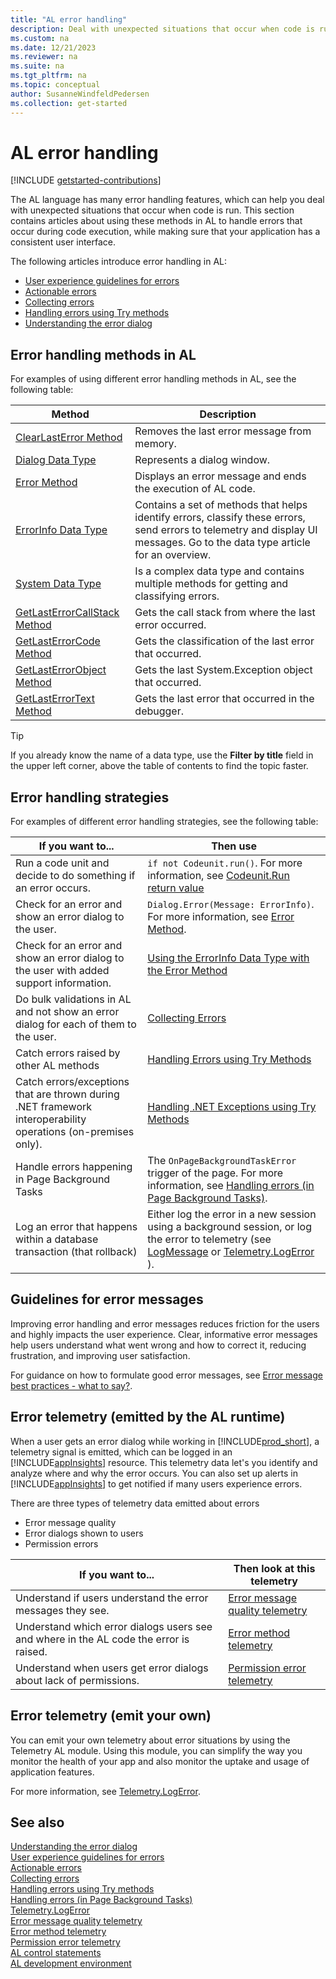 ```yaml
---
title: "AL error handling"
description: Deal with unexpected situations that occur when code is run in AL for Business Central
ms.custom: na
ms.date: 12/21/2023
ms.reviewer: na
ms.suite: na
ms.tgt_pltfrm: na
ms.topic: conceptual
author: SusanneWindfeldPedersen
ms.collection: get-started
---
```


# AL error handling

[!INCLUDE [getstarted-contributions](includes/getstarted-contributions.md)]

The AL language has many error handling features, which can help you deal with unexpected situations that occur when code is run. This section contains articles about using these methods in AL to handle errors that occur during code execution, while making sure that your application has a consistent user interface. 

The following articles introduce error handling in AL:

- [User experience guidelines for errors](devenv-error-handling-guidelines.md)  
- [Actionable errors](devenv-actionable-errors.md) 
- [Collecting errors](devenv-error-collection.md) 
- [Handling errors using Try methods](devenv-handling-errors-using-try-methods.md)   
- [Understanding the error dialog](devenv-error-dialog.md)   

## Error handling methods in AL

For examples of using different error handling methods in AL, see the following table:

| Method | Description |
|--------|---------|
|[ClearLastError Method](methods-auto/system/system-clearlasterror-method.md)| Removes the last error message from memory. |
|[Dialog Data Type](methods-auto/dialog/dialog-data-type.md)| Represents a dialog window. |
|[Error Method](methods-auto/dialog/dialog-error-errorinfo-method.md) | Displays an error message and ends the execution of AL code.|
|[ErrorInfo Data Type](methods-auto/errorinfo/errorinfo-data-type.md) | Contains a set of methods that helps identify errors, classify these errors, send errors to telemetry and display UI messages. Go to the data type article for an overview.|
|[System Data Type](methods-auto/system/system-data-type.md)|Is a complex data type and contains multiple methods for getting and classifying errors.|
|[GetLastErrorCallStack Method](methods-auto/system/system-getlasterrorcallstack-method.md)| Gets the call stack from where the last error occurred. |
|[GetLastErrorCode Method](methods-auto/system/system-getlasterrorcode-method.md)| Gets the classification of the last error that occurred. |
|[GetLastErrorObject Method](methods-auto/system/system-getlasterrorobject-method.md)| Gets the last System.Exception object that occurred. |
|[GetLastErrorText Method](methods-auto/system/system-getlasterrortext--method.md)| Gets the last error that occurred in the debugger. |

> [!TIP]  
> If you already know the name of a data type, use the **Filter by title** field in the upper left corner, above the table of contents to find the topic faster.

## Error handling strategies

For examples of different error handling strategies, see the following table:

| If you want to...| Then use|
|------------------|---------|
| Run a code unit and decide to do something if an error occurs. | `if not Codeunit.run()`. For more information, see [Codeunit.Run return value](methods-auto/codeunit/codeunit-run-method.md) |
| Check for an error and show an error dialog to the user. |`Dialog.Error(Message: ErrorInfo)`. For more information, see [Error Method](methods-auto/dialog/dialog-error-errorinfo-method.md). |
| Check for an error and show an error dialog to the user with added support information. | [Using the ErrorInfo Data Type with the Error Method](methods-auto/errorinfo/errorinfo-data-type.md) |
| Do bulk validations in AL and not show an error dialog for each of them to the user. | [Collecting Errors](devenv-error-collection.md) |
| Catch errors raised by other AL methods| [Handling Errors using Try Methods](devenv-handling-errors-using-try-methods.md) | 
| Catch errors/exceptions that are thrown during .NET framework interoperability operations (on-premises only). | [Handling .NET Exceptions using Try Methods](devenv-handling-errors-using-try-methods.md)|
| Handle errors happening in Page Background Tasks | The `OnPageBackgroundTaskError` trigger of the page. For more information, see [Handling errors (in Page Background Tasks)](devenv-page-background-tasks.md#handling-errors). | 
| Log an error that happens within a database transaction (that rollback) | Either log the error in a new session using a background session, or log the error to telemetry (see [LogMessage](./methods-auto/session/session-logmessage-string-string-verbosity-dataclassification-telemetryscope-dictionary[text,text]-method.md) or [Telemetry.LogError](../administration/telemetry-feature-telemetry.md#LogError) ). | 


## Guidelines for error messages

Improving error handling and error messages reduces friction for the users and highly impacts the user experience. Clear, informative error messages help users understand what went wrong and how to correct it, reducing frustration, and improving user satisfaction. 

For guidance on how to formulate good error messages, see [Error message best practices - what to say?](devenv-error-handling-guidelines.md#error_message_best_practices).


## Error telemetry (emitted by the AL runtime)

When a user gets an error dialog while working in [!INCLUDE[prod_short](../includes/prod_short.md)], a telemetry signal is emitted, which can be logged in an [!INCLUDE[appInsights](../includes/azure-appinsights-name.md)] resource. This telemetry data let's you identify and analyze where and why the error occurs. You can also set up alerts in [!INCLUDE[appInsights](../includes/azure-appinsights-name.md)] to get notified if many users experience errors.

There are three types of telemetry data emitted about errors

- Error message quality
- Error dialogs shown to users
- Permission errors 


| If you want to...| Then look at this telemetry |
|------------------|---------------------------- |
| Understand if users understand the error messages they see. | [Error message quality telemetry](../administration/telemetry-error-message-voting-trace.md) |
| Understand which error dialogs users see and where in the AL code the error is raised. | [Error method telemetry](../administration/telemetry-error-method-trace.md) |
| Understand when users get error dialogs about lack of permissions. | [Permission error telemetry](../administration/telemetry-permission-error-trace.md) |


## Error telemetry (emit your own)

You can emit your own telemetry about error situations by using the Telemetry AL module. Using this module, you can simplify the way you monitor the health of your app and also monitor the uptake and usage of application features. 

For more information, see [Telemetry.LogError](../administration/telemetry-feature-telemetry.md#LogError).


## See also

[Understanding the error dialog](devenv-error-dialog.md)   
[User experience guidelines for errors](devenv-error-handling-guidelines.md)  
[Actionable errors](devenv-actionable-errors.md)   
[Collecting errors](devenv-error-collection.md)   
[Handling errors using Try methods](devenv-handling-errors-using-try-methods.md)   
[Handling errors (in Page Background Tasks)](devenv-page-background-tasks.md#handling-errors)   
[Telemetry.LogError](../administration/telemetry-feature-telemetry.md#LogError)  
[Error message quality telemetry](../administration/telemetry-error-message-voting-trace.md)   
[Error method telemetry](../administration/telemetry-error-method-trace.md)  
[Permission error telemetry](../administration/telemetry-permission-error-trace.md)   
[AL control statements](devenv-al-control-statements.md)   
[AL development environment](devenv-reference-overview.md)   
